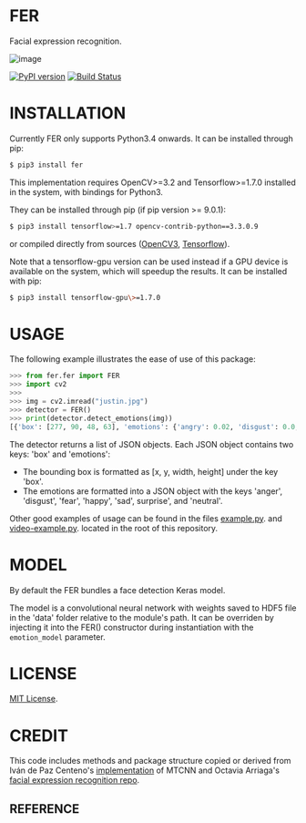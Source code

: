 FER
===

Facial expression recognition.

![image](https://github.com/justinshenk/fer/raw/master/result.jpg)

[![PyPI version](https://badge.fury.io/py/fer.svg)](https://badge.fury.io/py/fer) [![Build Status](https://travis-ci.org/justinshenk/fer.svg?branch=master)](https://travis-ci.org/justinshenk/fer)

INSTALLATION
============

Currently FER only supports Python3.4 onwards. It can be installed
through pip:

```bash
$ pip3 install fer
```

This implementation requires OpenCV\>=3.2 and Tensorflow\>=1.7.0
installed in the system, with bindings for Python3.

They can be installed through pip (if pip version \>= 9.0.1):

```bash
$ pip3 install tensorflow>=1.7 opencv-contrib-python==3.3.0.9
```

or compiled directly from sources
([OpenCV3](https://github.com/opencv/opencv/archive/3.4.0.zip),
[Tensorflow](https://www.tensorflow.org/install/install_sources)).

Note that a tensorflow-gpu version can be used instead if a GPU device
is available on the system, which will speedup the results. It can be
installed with pip:

```bash
$ pip3 install tensorflow-gpu\>=1.7.0
```

USAGE
=====

The following example illustrates the ease of use of this package:

```python
>>> from fer.fer import FER
>>> import cv2
>>>
>>> img = cv2.imread("justin.jpg")
>>> detector = FER()
>>> print(detector.detect_emotions(img))
[{'box': [277, 90, 48, 63], 'emotions': {'angry': 0.02, 'disgust': 0.0, 'fear': 0.05, 'happy': 0.16, 'neutral': 0.09, 'sad': 0.27, 'surprise': 0.41}]
```

The detector returns a list of JSON objects. Each JSON object contains
two keys: 'box' and 'emotions':

-   The bounding box is formatted as [x, y, width, height] under the key
    'box'.
-   The emotions are formatted into a JSON object with the keys 'anger',
    'disgust', 'fear', 'happy', 'sad', surprise', and 'neutral'.

Other good examples of usage can be found in the files
[example.py](example.py). and [video-example.py](video-example.py).
located in the root of this repository.

MODEL
=====

By default the FER bundles a face detection Keras model.

The model is a convolutional neural network with weights saved to HDF5
file in the 'data' folder relative to the module's path. It can be
overriden by injecting it into the FER() constructor during
instantiation with the `emotion_model` parameter.

LICENSE
=======

[MIT License](LICENSE).

CREDIT
======

This code includes methods and package structure copied or derived from
Iván de Paz Centeno's [implementation](https://github.com/ipazc/mtcnn/)
of MTCNN and Octavia Arriaga's [facial expression recognition
repo](https://github.com/oarriaga/face_classification/).

REFERENCE
---------
